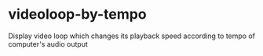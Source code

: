 # videoloop-by-tempo
Display video loop which changes its playback speed according to tempo of computer's audio output
